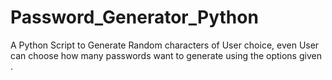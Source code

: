 # Password_Generator_Python
A Python Script to Generate Random characters of User choice, even User can choose how many passwords want to generate using the options given .
